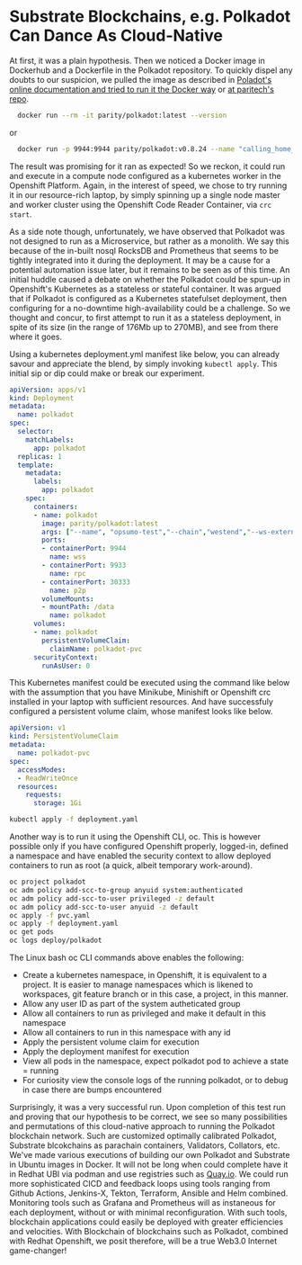 # Substrate Blockchains, e.g. Polkadot Can Dance As Cloud-Native

At first, it was a plain hypothesis. Then we noticed a Docker image in Dockerhub and a Dockerfile in the Polkadot repository. To quickly dispel any doubts to our suspicion, we pulled the image as described in [Poladot's online documentation and tried to run it the Docker way](https://wiki.polkadot.network/docs/en/maintain-sync) or [at paritech's repo](https://github.com/paritytech/polkadot/blob/master/doc/docker.md).

```bash
  docker run --rm -it parity/polkadot:latest --version
```
or
```bash
  docker run -p 9944:9944 parity/polkadot:v0.8.24 --name "calling_home_from_a_docker_container" --rpc-external --ws-external
```

The result was promising for it ran as expected!  So we reckon, it could run and execute in a compute node configured as a kubernetes worker in the Openshift Platform. Again, in the interest of speed, we chose to try running it in our resource-rich laptop, by simply spinning up a single node master and worker cluster using the Openshift Code Reader Container, via ```crc start```.

As a side note though, unfortunately, we have observed that Polkadot was not designed to run as a Microservice, but rather as a monolith. We say this because of the in-built nosql RocksDB and Prometheus that seems to be tightly integrated into it during the deployment. It may be a cause for a potential automation issue later, but it remains to be seen as of this time. An initial huddle caused a debate on whether the Polkadot could be spun-up in Openshift's Kubernetes as a stateless or stateful container. It was argued that if Polkadot is configured as a Kubernetes statefulset deployment, then configuring for a no-downtime high-availability could be a challenge. So we thought and concur, to first attempt to run it as a stateless deployment, in spite of its size (in the range of 176Mb up to 270MB), and see from there where it goes. 

Using a kubernetes deployment.yml manifest like below, you can already savour and appreciate the blend, by simply invoking ``` kubectl apply ```. This initial sip or dip could make or break our experiment.

```yaml
apiVersion: apps/v1
kind: Deployment
metadata:
  name: polkadot
spec:
  selector:
    matchLabels:
      app: polkadot
  replicas: 1
  template:
    metadata:
      labels:
        app: polkadot
    spec:
      containers:
      - name: polkadot
        image: parity/polkadot:latest
        args: ["--name", "opsumo-test","--chain","westend","--ws-external","--rpc-external", "--prometheus-external"]
        ports:
        - containerPort: 9944
          name: wss
        - containerPort: 9933
          name: rpc
        - containerPort: 30333
          name: p2p
        volumeMounts:
        - mountPath: /data
          name: polkadot
      volumes:
      - name: polkadot
        persistentVolumeClaim:
          claimName: polkadot-pvc
      securityContext:
        runAsUser: 0          
```
This Kubernetes manifest could be executed using the command like below with the assumption that you have Minikube, Minishift or Openshift crc installed in your laptop with sufficient resources. And have successfuly configured a persistent volume claim, whose manifest looks like below.
```yaml
apiVersion: v1
kind: PersistentVolumeClaim
metadata:
  name: polkadot-pvc
spec:
  accessModes:
  - ReadWriteOnce
  resources:
    requests:
      storage: 1Gi
``` 
```bash
kubectl apply -f deployment.yaml  
```
Another way is to run it using the Openshift CLI, oc. This is however possible only if you have configured Openshift properly, logged-in, defined a namespace and have enabled the security context to allow deployed containers to run as root (a quick, albeit temporary work-around).
```bash
oc project polkadot
oc adm policy add-scc-to-group anyuid system:authenticated
oc adm policy add-scc-to-user privileged -z default
oc adm policy add-scc-to-user anyuid -z default
oc apply -f pvc.yaml
oc apply -f deployment.yaml
oc get pods
oc logs deploy/polkadot  
```
The Linux bash oc CLI commands above enables the following:
  + Create a kubernetes namespace, in Openshift, it is equivalent to a project. It is easier to manage namespaces which is likened to workspaces, git feature branch or in this case, a project, in this manner.
  + Allow any user ID as part of the system autheticated group
  + Allow all containers to run as privileged and make it default in this namespace
  + Allow all containers to run in this namespace with any id 
  + Apply the persistent volume claim for execution
  + Apply the deployment manifest for execution
  + View all pods in the namespace, expect polkadot pod to achieve a state = running
  + For curiosity view the console logs of the running polkadot, or to debug in case there are bumps encountered

Surprisingly, it was a very successful run. Upon completion of this test run and proving that our hypothesis to be correct, we see so many possibilities and permutations of this cloud-native approach to running the Polkadot blockchain network. Such are customized optimally calibrated Polkadot, Substrate blcokchains as parachain containers, Validators, Collators, etc. We've made various executions of building our own Polkadot and Substrate in Ubuntu images in Docker. It will not be long when could complete have it in Redhat UBI via podman and use registries such as [Quay.io](https://quai.io). We could run more sophisticated CICD and feedback loops using tools ranging from Github Actions, Jenkins-X, Tekton, Terraform, Ansible and Helm combined. Monitoring tools such as Grafana and Prometheus will as instaneous for each deployment, without or with minimal reconfiguration. With such tools, blockchain applications could easily be deployed with greater efficiencies and velocities. With Blockchain of blockchains such as Polkadot, combined with Redhat Openshift, we posit therefore, will be a true Web3.0 Internet game-changer! 